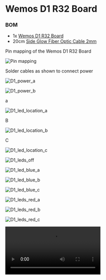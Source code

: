 # Wemos D1 R32 Board 

### BOM

* 1x [Wemos D1 R32 Board](https://www.aliexpress.com/item/1005006140622416.html)
* 20cm [Side Glow Fiber Optic Cable 2mm](https://www.aliexpress.com/item/1005003186394069.html)

Pin mapping of the Wemos D1 R32 Board

![Pin mapping](/Wemos%20D1%20R32/Weemos%20CNC30%20UNO%20Mapping.jpg)

Solder cables as shown to connect power

![D1_power_a](/Wemos%20D1%20R32/D1_power_a.jpg)

![D1_power_b](/Wemos%20D1%20R32/D1_power_b.jpg)

a

![D1_led_location_a](/Wemos%20D1%20R32/D1_led_location_a.jpg)

B

![D1_led_location_b](/Wemos%20D1%20R32/D1_led_location_b.jpg)

C

![D1_led_location_c](/Wemos%20D1%20R32/D1_led_location_c.jpg)

![D1_leds_off](/Wemos%20D1%20R32/D1_leds_off.jpg)

![D1_led_blue_a](/Wemos%20D1%20R32/D1_led_blue_a.jpg)

![D1_led_blue_b](/Wemos%20D1%20R32/D1_led_blue_b.jpg)

![D1_led_blue_c](/Wemos%20D1%20R32/D1_led_blue_c.jpg)


![D1_leds_red_a](/Wemos%20D1%20R32/D1_leds_red_a.jpg)

![D1_leds_red_b](/Wemos%20D1%20R32/D1_leds_red_b.jpg)

![D1_leds_red_c](/Wemos%20D1%20R32/D1_leds_red_c.jpg)

![Download movie: Blinking leds](https://github.com/refob/herculitoHardware/raw/main/Wemos%20D1%20R32/D1_leds_blinking.mp4)

